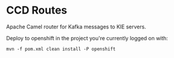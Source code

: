 # CCD Routes

Apache Camel router for Kafka messages to KIE servers.

Deploy to openshift in the project you're currently logged on with:

```shell
mvn -f pom.xml clean install -P openshift
```
